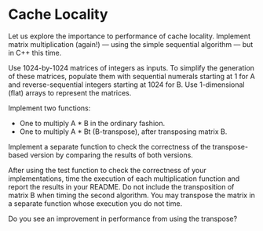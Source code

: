 # Cache Locality

Let us explore the importance to performance of cache locality. Implement matrix multiplication (again!) — using the simple sequential algorithm — but in C++ this time.  

Use 1024-by-1024 matrices of integers as inputs.
To simplify the generation of these matrices, populate them with sequential numerals starting at 1 for A and reverse-sequential integers starting at 1024 for B.
Use 1-dimensional (flat) arrays to represent the matrices.

Implement two functions:
- One to multiply A * B in the ordinary fashion.
- One to multiply A * Bt (B-transpose), after transposing matrix B.

Implement a separate function to check the correctness of the transpose-based version by comparing the results of both versions.

After using the test function to check the correctness of your implementations, time the execution of each multiplication function and report the results in your README.  Do not include the transposition of matrix B when timing the second algorithm.  You may transpose the matrix in a separate function whose execution you do not time.  

Do you see an improvement in performance from using the transpose?
